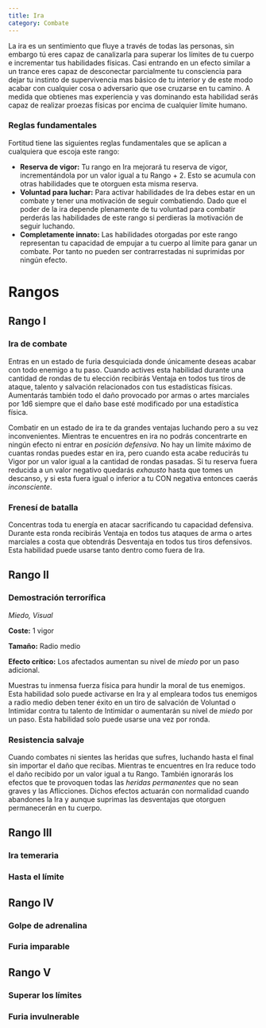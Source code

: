```yaml
---
title: Ira
category: Combate
---
```


La ira es un sentimiento que fluye a través de todas las personas, sin embargo tú eres capaz de canalizarla para superar los límites de tu cuerpo e incrementar tus habilidades físicas. Casi entrando en un efecto similar a un trance eres capaz de desconectar parcialmente tu consciencia para dejar tu instinto de supervivencia mas básico de tu interior y de este modo acabar con cualquier cosa o adversario que ose cruzarse en tu camino. A medida que obtienes mas experiencia y vas dominando esta habilidad serás capaz de realizar proezas físicas por encima de cualquier límite humano. 

### Reglas fundamentales

Fortitud tiene las siguientes reglas fundamentales que se aplican a cualquiera que escoja este rango:

- **Reserva de vigor:** Tu rango en Ira mejorará tu reserva de vigor, incrementándola por un valor igual a tu Rango + 2. Esto se acumula con otras habilidades que te otorguen esta misma reserva.
- **Voluntad para luchar:** Para activar habilidades de Ira debes estar en un combate y tener una motivación de seguir combatiendo. Dado que el poder de la ira depende plenamente de tu voluntad para combatir perderás las habilidades de este rango si perdieras la motivación de seguir luchando.
- **Completamente innato:** Las habilidades otorgadas por este rango representan tu capacidad de empujar a tu cuerpo al límite para ganar un combate. Por tanto no pueden ser contrarrestadas ni suprimidas por ningún efecto.

# Rangos

## Rango I

### Ira de combate

Entras en un estado de furia desquiciada donde únicamente deseas acabar con todo enemigo a tu paso. Cuando actives esta habilidad durante una cantidad de rondas de tu elección recibirás Ventaja en todos tus tiros de ataque, talento y salvación relacionados con tus estadísticas físicas. Aumentarás también todo el daño provocado por armas o artes marciales por 1d6 siempre que el daño base esté modificado por una estadística física.

Combatir en un estado de ira te da grandes ventajas luchando pero a su vez inconvenientes. Mientras te encuentres en ira no podrás concentrarte en ningún efecto ni entrar en *posición defensiva*. No hay un límite máximo de cuantas rondas puedes estar en ira, pero cuando esta acabe reducirás tu Vigor por un valor igual a la cantidad de rondas pasadas. Si tu reserva fuera reducida a un valor negativo quedarás *exhausto* hasta que tomes un descanso, y si esta fuera igual o inferior a tu CON negativa entonces caerás *inconsciente*.

### Frenesí de batalla

Concentras toda tu energía en atacar sacrificando tu capacidad defensiva. Durante esta ronda recibirás Ventaja en todos tus ataques de arma o artes marciales a costa que obtendrás Desventaja en todos tus tiros defensivos. Esta habilidad puede usarse tanto dentro como fuera de Ira.

## Rango II

### Demostración terrorífica

*Miedo, Visual*

**Coste:** 1 vigor

**Tamaño:** Radio medio

**Efecto crítico:** Los afectados aumentan su nivel de *miedo* por un paso adicional.

Muestras tu inmensa fuerza física para hundir la moral de tus enemigos. Esta habilidad solo puede activarse en Ira y al empleara todos tus enemigos a radio medio deben tener éxito en un tiro de salvación de Voluntad o Intimidar contra tu talento de Intimidar o aumentarán su nivel de *miedo* por un paso. Esta habilidad solo puede usarse una vez por ronda.

### Resistencia salvaje

Cuando combates ni sientes las heridas que sufres, luchando hasta el final sin importar el daño que recibas. Mientras te encuentres en Ira reduce todo el daño recibido por un valor igual a tu Rango. También ignorarás los efectos que te provoquen todas las *heridas permanentes* que no sean graves y las Aflicciones. Dichos efectos actuarán con normalidad cuando abandones la Ira y aunque suprimas las desventajas que otorguen permanecerán en tu cuerpo.

## Rango III

### Ira temeraria

### Hasta el límite

## Rango IV

### Golpe de adrenalina

### Furia imparable

## Rango V

### Superar los límites

### Furia invulnerable
